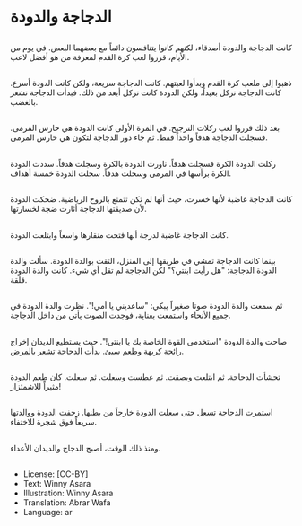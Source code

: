 # الدجاجة والدودة

##
كانت الدجاجة والدودة أصدقاء، لكنهم كانوا يتنافسون دائماً مع بعضهما البعض. في يوم من الأيام، قرروا لعب كرة القدم لمعرفة من هو أفضل لاعب.

##
ذهبوا إلى ملعب كرة القدم وبدأوا لعبتهم. كانت الدجاجة سريعة، ولكن كانت الدودة أسرع. كانت الدجاجة تركل بعيداً، ولكن الدودة كانت تركل أبعد من ذلك. فبدأت الدجاجة تشعر بالغضب.

##
بعد ذلك قرروا لعب ركلات الترجيح. في المرة الأولى كانت الدودة هي حارس المرمى. فسجلت الدجاجة هدفاً واحداً فقط. ثم جاء دور الدجاجة لتكون هي حارس المرمى.

##
ركلت الدودة الكرة فسجلت هدفاً. ناورت الدودة بالكرة وسجلت هدفاً. سددت الدودة الكرة برأسها في المرمى وسجلت هدفاً. سجلت الدودة خمسة أهداف.

##
كانت الدجاجة غاضبة لأنها خسرت، حيث أنها لم تكن تتمتع بالروح الرياضية. ضحكت الدودة لأن صديقتها الدجاجة أثارت ضجة لخسارتها.

##
كانت الدجاجة غاضبة لدرجة أنها فتحت منقارها واسعاً وابتلعت الدودة.

##
بينما كانت الدجاجة تمشي في طريقها إلى المنزل، التقت بوالدة الدودة. سألت والدة الدودة الدجاجة: "هل رأيت ابنتي؟" لكن الدجاجة لم تقل أي شيء. كانت والدة الدودة قلقة.

##
ثم سمعت والدة الدودة صوتا صغيراً يبكي: "ساعديني يا أمي!". نظرت والدة الدودة في جميع الأنحاء واستمعت بعناية، فوجدت الصوت يأتي من داخل الدجاجة.

##
صاحت والدة الدودة "استخدمي القوة الخاصة بك يا ابنتي!". حيث يستطيع الديدان إخراج رائحة كريهة وطعم سيئ. بدأت الدجاجة تشعر بالمرض.

##
تجشأت الدجاجة. ثم ابتلعت وبصقت. ثم عطست وسعلت. ثم سعلت. كان طعم الدودة مثيراً للاشمئزاز!

##
استمرت الدجاجة تسعل حتى سعلت الدودة خارجاً من بطنها. زحفت الدودة ووالدتها سريعاً فوق شجرة للاختفاء.

##
ومنذ ذلك الوقت، أصبح الدجاج والديدان الأعداء.

##
* License: [CC-BY]
* Text: Winny Asara
* Illustration: Winny Asara
* Translation: Abrar Wafa
* Language: ar
